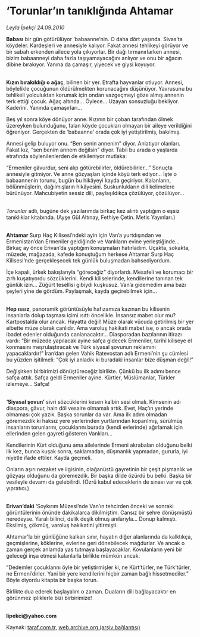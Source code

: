 # ‘Torunlar’ın tanıklığında Ahtamar

*Leyla İpekçi 24.09.2010*

<div class="yazi"><p><b>Babası</b> bir gün götürülüyor ‘babaanne’nin. O daha dört yaşında. Sivas’ta köydeler. Kardeşleri ve annesiyle kalıyor. Fakat annesi tehlikeyi görüyor ve bir sabah erkenden ailece yola çıkıyorlar. Bir dağı tırmanırlarken annesi, bizim babaanneyi daha fazla taşıyamayacağını anlıyor ve onu bir ağacın dibine bırakıyor. Yanına da çamaşır, yiyecek ve giysi koyuyor. </p>
<p><b><br/>Kızın bırakıldığı o ağaç</b>, bilinen bir yer. Etrafta hayvanlar otluyor. Annesi, böylelikle çocuğunun öldürülmekten korunacağını düşünüyor. Yavrusunu bu tehlikeli yolculuktan korumak için ondan vazgeçmeyi göze almış annenin terk ettiği çocuk. Ağaç altında... Öylece... Uzayan sonsuzluğu bekliyor. Kaderini. Yanında çamaşırları...</p>
<p>Beş yıl sonra köye dönüyor anne. Kızının bir çoban tarafından ölmek üzereyken bulunduğunu, falan köyde çocukları olmayan bir aileye verildiğini öğreniyor. Gerçekten de ‘babaanne’ orada çok iyi yetiştirilmiş, bakılmış. </p>
<p>Annesi gelip buluyor onu. “Ben senin annenim” diyor. Anlatıyor olanları. Fakat kız, “sen benim annem değilsin” diyor. Tabii bu arada o yaşlarda etrafında söylenilenlerden de etkileniyor mutlaka: </p>
<p>“Ermeniler gâvurdur, seni alıp götürebilirler, öldürebilirler...” Sonuçta annesiyle gitmiyor. Ve anne gözyaşları içinde köyü terk ediyor... İşte o babaannenin torunu, bugün bu hikâyeyi kayda geçiriyor. Kalanların, bölünmüşlerin, dağılmışların hikâyesini. Suskunlukların dili kelimelere bürünüyor. Mahcubiyetin sessiz dili, paylaşıldıkça çözülüyor, çözülüyor... </p>
<p><i><br/>Torunlar</i> adlı, bugüne dek yazılarımda birkaç kez alıntı yaptığım o eşsiz tanıklıklar kitabında. (Ayşe Gül Altınay, Fethiye Çetin. Metis Yayınları.)</p>
<p><b><br/>Ahtamar </b>Surp Haç Kilisesi’ndeki ayin için Van’a yurtdışından ve Ermenistan’dan Ermeniler geldiğinde ve Vanlıların evine yerleştiğinde... Birkaç ay önce Erivan’da yaptığım konuşmaları hatırladım. Uçakta, sokakta, müzede, mağazada, kafede konuştuğum herkese Ahtamar Surp Haç Kilisesi’nde gerçekleşecek tek günlük buluşmadan bahsediyordum. </p>
<p>İçe kapalı, ürkek bakışlarıyla “göreceğiz” diyorlardı. Mesafeli ve korumacı bir zırh kuşatıyordu sözcüklerini. Kendi kiliselerinde, kendilerine tanınan tek günlük izin... Züğürt tesellisi gibiydi kuşkusuz. Van’a gidemedim ama bazı şeyleri yine de gördüm. Paylaşmak, kayda geçirebilmek için... </p>
<p><b><br/>Hep ıssız</b>, panoramik görüntüsüyle hafızamıza kazınan bu kilisenin insanlarla dolup taşması içimi ısıttı öncelikle. İnsansız mabet olur mu? Kartpostalda olur ancak. Hayatta değil! Müze olarak vücuda getirilmiş bir yer elbette müze olarak canlıdır. Ama varoluş hakikati mabet ise, o ancak orada ibadet edenler olduğunda canlanacaktır... Diasporadan bazılarının itirazı vardı: “Bir müzede yapılacak ayine safça gidecek Ermeniler, tarihî kiliseye el konmasını meşrulaştıracak ve Türk siyasal şovunun reklamını yapacaklardır!” İran’dan gelen Vahik Ratevostan adlı Ermeni’nin şu cümlesi bu yüzden işitilmeli: “Çok iyi anladık ki buradaki insanlar bize düşman değil!” </p>
<p>Değişirken birbirimizi dönüştüreceğiz birlikte. Çünkü bu ilk adımı bence safça attık. Safça geldi Ermeniler ayine. Kürtler, Müslümanlar, Türkler izlemeye... Safça! </p>
<p><b><br/>‘Siyasal şovun’</b> sivri sözcüklerini kesen kalbin sesi olmalı. Kimsenin adı diaspora, gâvur, hain döl vesaire olmamalı artık. Evet, Haç’ın yerinde olmaması çok yazık. Başka sorunlar da var. Ama ilk adım olmadan göremezdik ki haksız yere yerlerinden yurtlarından koparılmış, sürülmüş insanların torunlarını, çocuklarını burada (kendi evlerinde) ağırlamak için ellerinden gelen gayreti gösteren Vanlıları... </p>
<p>Kendilerinin Kürt olduğunu ama ailelerinde Ermeni akrabaları olduğunu belki ilk kez, bunca kuşak sonra, saklamadan, düşmanlık yapmadan, gururla, iyi niyetle ifade ettiler. Kayda geçmeli. </p>
<p>Onların aşırı nezaket ve ilgisinin, olağanüstü gayretinin bir çeşit pişmanlık ve gözyaşı olduğunu da göremezdik. Bir başka dilde özürdü bu belki. Başka bir vesileyle devamı da gelebilirdi. (Özrü kabul edeceklerin de sınavı var ve çok yıpratıcı.)</p>
<p><b><br/>Erivan’daki</b> ‘Soykırım Müzesi’nde Van’ın tehcirden önceki ve sonraki görüntülerinin önünde dakikalarca dikilmiştim. Cansız bir şehre dönüşmüştü neredeyse. Yaralı bilinci, delik deşik olmuş anılarıyla... Donup kalmıştı. Eksilmiş, çökmüş, varoluş hakikatini yitirmişti. </p>
<p>Ahtamar’la bir günlüğüne kalkan sınır, hayatın diğer alanlarında da kalktıkça, geçmişlerine, köklerine, evlerine geri dönebilecek mağdurlar. Ve ancak o zaman gerçek anlamda yas tutmaya başlayacaklar. Kovulanların yeni bir geleceği inşa etmesi kalanlarla birlikte mümkün ancak.</p>
<p>“Dedemler çocuklarını öyle bir yetiştirmişler ki, ne Kürt’türler, ne Türk’türler, ne Ermeni’dirler. Yani bir yere kendilerini hiçbir zaman bağlı hissetmediler.” Böyle diyordu kitapta bir başka torun. </p>
<p>Birlikte dua ederek başlayalım o zaman. Duaların dili bağlayacaktır en görünmez ipliklerle bizi birbirimize!</p>
<p><b><br/>lipekci@yahoo.com</b></p></div>

Kaynak: [taraf.com.tr](http://www.taraf.com.tr:80/leyla-ipekci/makale-torunlar-in-tanikliginda-ahtamar.htm), [web.archive.org (arşiv bağlantısı)](http://web.archive.org/web/20100925202858/http://www.taraf.com.tr:80/leyla-ipekci/makale-torunlar-in-tanikliginda-ahtamar.htm)
